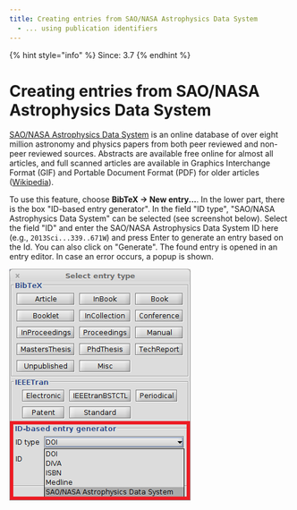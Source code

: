 ```yaml
---
title: Creating entries from SAO/NASA Astrophysics Data System
  - ... using publication identifiers
---
```

{% hint style="info" %}
Since: 3.7
{% endhint %}

# Creating entries from SAO/NASA Astrophysics Data System

[SAO/NASA Astrophysics Data System](http://www.adsabs.harvard.edu/) is an online database of over eight million astronomy and physics papers from both peer reviewed and non-peer reviewed sources. Abstracts are available free online for almost all articles, and full scanned articles are available in Graphics Interchange Format \(GIF\) and Portable Document Format \(PDF\) for older articles \([Wikipedia](https://en.wikipedia.org/wiki/Astrophysics_Data_System)\).

To use this feature, choose **BibTeX → New entry...**. In the lower part, there is the box "ID-based entry generator". In the field "ID type", "SAO/NASA Astrophysics Data System" can be selected \(see screenshot below\). Select the field "ID" and enter the SAO/NASA Astrophysics Data System ID here \(e.g., `2013Sci...339..671W`\) and press Enter to generate an entry based on the Id. You can also click on "Generate". The found entry is opened in an entry editor. In case an error occurs, a popup is shown.

![Screenshot of new entry dialog](../../.gitbook/assets/newentrychoosetype-idgeneratorhighlighted-ads.png)

